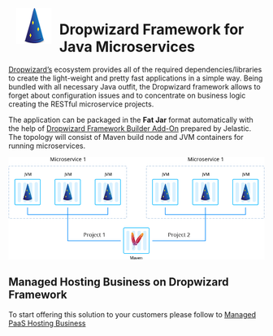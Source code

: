 <p align="center"> 
<img style="padding: 0 15px; float: left;" src="images/dropwizard-logo.png" width="70">
</p>

# Dropwizard Framework for Java Microservices

[Dropwizard’s](https://dropwizard.io/) ecosystem provides all of the required dependencies/libraries to create the light-weight and pretty fast applications in a simple way. Being bundled with all necessary Java outfit, the Dropwizard framework allows to forget about configuration issues and to concentrate on business logic creating the RESTful microservice projects.

The application can be packaged in the **Fat Jar** format automatically with the help of [Dropwizard Framework Builder Add-On](https://github.com/jelastic-jps/dropwizard/tree/master/microservice-fat-jar) prepared by Jelastic. The topology will consist of Maven build node and JVM containers for running microservices.

<p align="left">
<img src="images/scheme.png" width="600">
</p>

## Managed Hosting Business on Dropwizard Framework
To start offering this solution to your customers please follow to [Managed PaaS Hosting Business](https://jelastic.com/apaas/)
